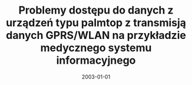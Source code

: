 ---
# Documentation: https://wowchemy.com/docs/managing-content/

title: Problemy dostępu do danych z urządzeń typu palmtop z transmisją danych GPRS/WLAN
  na przykładzie medycznego systemu informacyjnego
subtitle: ''
summary: ''
authors:
- sas
- Piotr Radliński
tags: []
categories: []
date: '2003-01-01'
lastmod: 2022-10-07T05:45:37Z
featured: false
draft: false

# Featured image
# To use, add an image named `featured.jpg/png` to your page's folder.
# Focal points: Smart, Center, TopLeft, Top, TopRight, Left, Right, BottomLeft, Bottom, BottomRight.
image:
  caption: ''
  focal_point: ''
  preview_only: false

# Projects (optional).
#   Associate this post with one or more of your projects.
#   Simply enter your project's folder or file name without extension.
#   E.g. `projects = ["internal-project"]` references `content/project/deep-learning/index.md`.
#   Otherwise, set `projects = []`.
projects: []
publishDate: '2022-10-07T05:45:36.085277Z'
publication_types:
- '1'
abstract: ''
publication: '*Technologie informacyjne, [Gdańsk, 18-21 maja 2003]. Nr [właśc. T.]
  2.*'
---